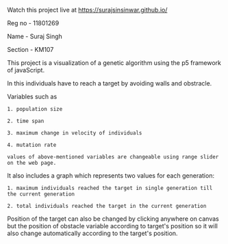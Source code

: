 Watch this project live at https://surajsinsinwar.github.io/ 

Reg no - 11801269

Name - Suraj Singh

Section - KM107

This project is a visualization of a genetic algorithm using the p5 framework of javaScript.

In this individuals have to reach a target by avoiding walls and obstracle.

Variables such as 

    1. population size 
    
    2. time span 
    
    3. maximum change in velocity of individuals 
    
    4. mutation rate
    
    values of above-mentioned variables are changeable using range slider on the web page.
    
It also includes a graph which represents two values for each generation: 

    1. maximum individuals reached the target in single generation till the current generation
    
    2. total individuals reached the target in the current generation
    
Position of the target can also be changed by clicking anywhere on canvas but the position of obstacle variable according to target's position so it will also change automatically according to the target's position.
